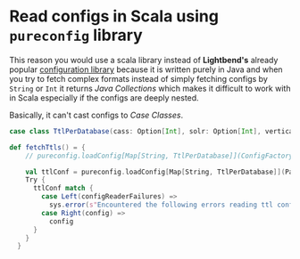 # Read configs in Scala using `pureconfig` library

This reason you would use a scala library instead of **Lightbend's** already popular [configuration library](https://github.com/lightbend/config) because it is written purely in Java and when you try to fetch complex formats instead of simply fetching configs by `String` or `Int` it returns *Java Collections* which makes it difficult to work with in Scala especially if the configs are deeply nested. 

Basically, it can't cast configs to *Case Classes*.

``` scala
case class TtlPerDatabase(cass: Option[Int], solr: Option[Int], vertica: Option[Int])

def fetchTtls() = {
    // pureconfig.loadConfig[Map[String, TtlPerDatabase]](ConfigFactory.parseString("""ttl: { "vce/vce/pod": {cass:80, solr:90, vertica:10}, "ibm/ibm/pod": {cass:21, solr:7, vertica:3} }"""), "scalar.ttl")

    val ttlConf = pureconfig.loadConfig[Map[String, TtlPerDatabase]](Paths.get(confPath), "scalar.ttl")
    Try {
      ttlConf match {
        case Left(configReaderFailures) =>
          sys.error(s"Encountered the following errors reading ttl configurations per mps: ${configReaderFailures.toList.mkString("\n")}")
        case Right(config) =>
          config
      }
    }
  }
```
